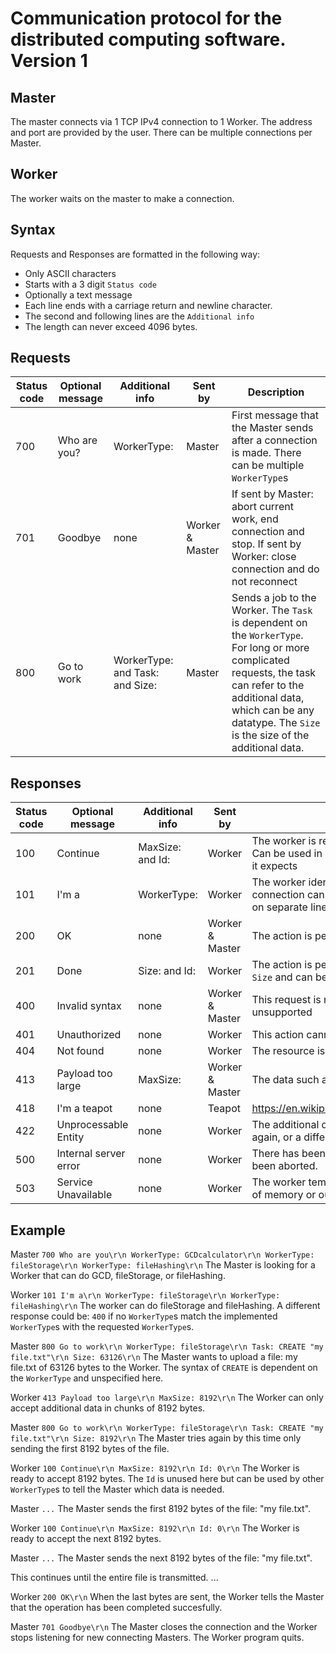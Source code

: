 # Communication protocol for the distributed computing software. Version 1

## Master
The master connects via 1 TCP IPv4 connection to 1 Worker. The address and port are provided by the user. There can be multiple connections per Master.

## Worker
The worker waits on the master to make a connection.

## Syntax
Requests and Responses are formatted in the following way:
 - Only ASCII characters
 - Starts with a 3 digit `Status code`
 - Optionally a text message
 - Each line ends with a carriage return and newline character.
 - The second and following lines are the `Additional info`
 - The length can never exceed 4096 bytes.

## Requests

| Status code   | Optional message      | Additional info	| Sent by | Description |
|---------------|-----------------------|-----------------|---------|-------------|
| 700		| Who are you?		| WorkerType: <string>  | Master  | First message that the Master sends after a connection is made. There can be multiple `WorkerType`s |
| 701		| Goodbye		| none			| Worker & Master | If sent by Master: abort current work, end connection and stop. If sent by Worker: close connection and do not reconnect |
| 800		| Go to work		| WorkerType: <string> and Task: <string> and Size: <int> | Master | Sends a job to the Worker. The `Task` is dependent on the `WorkerType`. For long or more complicated requests, the task can refer to the additional data, which can be any datatype. The `Size` is the size of the additional data. |

## Responses

| Status code   | Optional message      | Additional info	| Sent by | Description | 
|---------------|-----------------------|-----------------------|---------|--------------|
| 100 		| Continue		| MaxSize: <int> and Id: <string> | Worker | The worker is ready to receive additional data, such as input files. Can be used in sequence for large sizes. The `Id` specifies which data it expects |
| 101		| I'm a			| WorkerType: <string>  | Worker  	  | The worker identifies its type and capabilities. Note: A single TCP connection can be connected to multiple types. The `WorkerType` s are on separate lines | 
| 200		| OK			| none			| Worker & Master | The action is performed successfully. There is no return value |
| 201   | Done    | Size: <int> and Id: <string> | Worker | The action is performed successfully. The return value has a size of `Size` and can be identified by its `Id` |
| 400		| Invalid syntax	| none			| Worker & Master | This request is not recognized. Note: the request can be valid but unsupported |
| 401		| Unauthorized		| none			| Worker 	  | This action cannot be performed unless a login is provided |
| 404		| Not found		| none			| Worker 	  | The resource is currently unavailable. |
| 413 		| Payload too large     | MaxSize: <int>	| Worker & Master | The data such as input or output files is too large |
| 418		| I'm a teapot		| none			| Teapot  	  | https://en.wikipedia.org/wiki/Hyper_Text_Coffee_Pot_Control_Protocol
| 422		| Unprocessable Entity  | none			| Worker  	  | The additional data could not be processed. Send better data to try again, or a different command to abort |
| 500		| Internal server error | none			| Worker  	  | There has been some error. Same as 200 except the operation has been aborted. |
| 503		| Service Unavailable   | none			| Worker 	  | The worker temporarily lacks resources, for example be too busy, out of memory or out of storage |




## Example

Master `700 Who are you\r\n WorkerType: GCDcalculator\r\n WorkerType: fileStorage\r\n WorkerType: fileHashing\r\n`
The Master is looking for a Worker that can do GCD, fileStorage, or fileHashing.

Worker `101 I'm a\r\n WorkerType: fileStorage\r\n WorkerType: fileHashing\r\n`
The worker can do fileStorage and fileHashing. A different response could be: `400` if no `WorkerType`s match the implemented `WorkerType`s with the requested `WorkerType`s.

Master `800 Go to work\r\n WorkerType: fileStorage\r\n Task: CREATE "my file.txt"\r\n Size: 63126\r\n`
The Master wants to upload a file: my file.txt of 63126 bytes to the Worker. The syntax of `CREATE` is dependent on the `WorkerType` and unspecified here.

Worker `413 Payload too large\r\n MaxSize: 8192\r\n`
The Worker can only accept additional data in chunks of 8192 bytes.

Master `800 Go to work\r\n WorkerType: fileStorage\r\n Task: CREATE "my file.txt"\r\n Size: 8192\r\n`
The Master tries again by this time only sending the first 8192 bytes of the file.

Worker `100 Continue\r\n MaxSize: 8192\r\n Id: 0\r\n`
The Worker is ready to accept 8192 bytes. The `Id` is unused here but can be used by other `WorkerType`s to tell the Master which data is needed.

Master `...` 
The Master sends the first 8192 bytes of the file: "my file.txt".

Worker `100 Continue\r\n MaxSize: 8192\r\n Id: 0\r\n`
The Worker is ready to accept the next 8192 bytes.

Master `...` 
The Master sends the next 8192 bytes of the file: "my file.txt".

This continues until the entire file is transmitted.
...

Worker `200 OK\r\n`
When the last bytes are sent, the Worker tells the Master that the operation has been completed succesfully.

Master `701 Goodbye\r\n`
The Master closes the connection and the Worker stops listening for new connecting Masters. The Worker program quits.



































